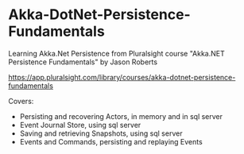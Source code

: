 # Akka-DotNet-Persistence-Fundamentals

Learning Akka.Net Persistence from Pluralsight course "Akka.NET Persistence Fundamentals" by Jason Roberts

https://app.pluralsight.com/library/courses/akka-dotnet-persistence-fundamentals

Covers:
- Persisting and recovering Actors, in memory and in sql server
- Event Journal Store, using sql server
- Saving and retrieving Snapshots, using sql server
- Events and Commands, persisting and replaying Events

